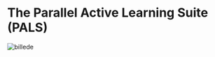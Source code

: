 # The Parallel Active Learning Suite (PALS)

![billede](https://user-images.githubusercontent.com/121713591/236821041-d567e18e-aaff-4f41-a3af-9af4fd97b9d4.png)
